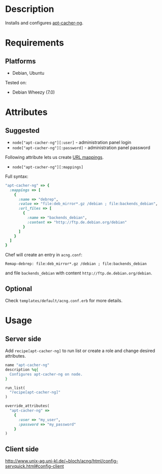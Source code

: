 Description
===========

Installs and configures [apt-cacher-ng](http://www.unix-ag.uni-kl.de/~bloch/acng/).

Requirements
============

## Platforms

* Debian, Ubuntu

Tested on:

* Debian Wheezy (7.0)

Attributes
==========

## Suggested

* `node["apt-cacher-ng"][:user]`     - administration panel login
* `node["apt-cacher-ng"][:password]` - administration panel password

Following attribute lets us create [URL mappings](http://www.unix-ag.uni-kl.de/~bloch/acng/html/config-serv.html#repmap).

* `node["apt-cacher-ng"][:mappings]`

Full syntax:

```ruby
"apt-cacher-ng" => {
  :mappings => [
    {
      :name => "debrep",
      :value => "file:deb_mirror*.gz /debian ; file:backends_debian",
      :url_files => [
        {
          :name => "backends_debian",
          :content => "http://ftp.de.debian.org/debian"
        }
      ]
    }
  ]
}
```

Chef will create an entry in `acng.conf`:

```
Remap-debrep: file:deb_mirror*.gz /debian ; file:backends_debian
```

and file ```backends_debian``` with content ```http://ftp.de.debian.org/debian```.

## Optional

Check `templates/default/acng.conf.erb` for more details.

Usage
=====

## Server side

Add `recipe[apt-cacher-ng]` to run list or create a role and change desired attributes.

```ruby
name "apt-cacher-ng"
description %q{
  Configures apt-cacher-ng on node.
}

run_list(
  "recipe[apt-cacher-ng]"
)

override_attributes(
  "apt-cacher-ng" =>
    {
      :user => "my_user",
      :password => "my_password"
    }
)
```
## Client side

http://www.unix-ag.uni-kl.de/~bloch/acng/html/config-servquick.html#config-client

